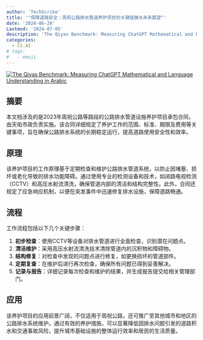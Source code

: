 ```yaml
---
author: 'TechScribe'
title: '"保障道路安全：周祝公路排水管道养护项目的关键措施与未来展望"'
date: '2024-06-28'
Lastmod: '2024-07-05'
description: 'The Qiyas Benchmark: Measuring ChatGPT Mathematical and Language Understanding in Arabic'
categories:
  - CS.AI
# tags:
#   - emoji
---
```


[![The Qiyas Benchmark: Measuring ChatGPT Mathematical and Language Understanding in Arabic](https://arxiv-research-1301205113.cos.ap-guangzhou.myqcloud.com/images/2407.00146v1.pdf_0.jpg)](https://arxiv.org/abs/2407.00146v1)

## 摘要

本文档涉及的是2023年周祝公路等路段的公路排水管道设施养护项目承包合同，由天佑市政负责实施。该合同详细规定了养护工作的范围、标准、期限及费用等关键事项，旨在确保公路排水系统的长期稳定运行，提高道路使用安全性和效率。<!--more-->

## 原理

该养护项目的工作原理基于定期检查和维护公路排水管道系统，以防止因堵塞、损坏或老化导致的排水功能障碍。通过使用专业的检测设备和技术，如闭路电视检测（CCTV）和高压水射流清洗，确保管道内部的清洁和结构完整性。此外，合同还规定了应急响应机制，以便在突发事件中迅速修复排水设施，保障道路畅通。

## 流程

工作流程包括以下几个关键步骤：
1. **初步检查**：使用CCTV等设备对排水管道进行全面检查，识别潜在问题点。
2. **清洁维护**：采用高压水射流清洗技术清除管道内的沉积物和障碍物。
3. **结构修复**：对检查中发现的问题点进行修复，如更换损坏的管道部件。
4. **定期复查**：在维护后进行再次检查，确保所有问题已得到妥善解决。
5. **记录与报告**：详细记录每次检查和维护的结果，并生成报告提交给相关管理部门。

## 应用

该养护项目的应用前景广阔，不仅适用于周祝公路，还可推广至其他城市和地区的公路排水系统维护。通过有效的养护措施，可以显著降低因排水问题引发的道路积水和交通事故风险，提升城市基础设施的整体运行效率和居民的生活质量。